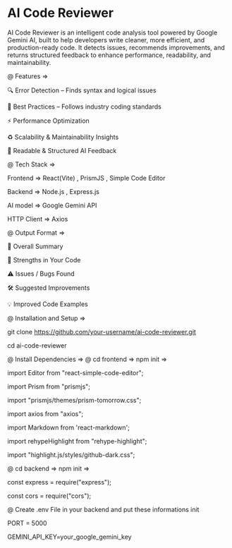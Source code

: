 # AI Code Reviewer

AI Code Reviewer is an intelligent code analysis tool powered by Google Gemini AI, 
built to help developers write cleaner, more efficient, and production-ready code. 
It detects issues, recommends improvements, and returns structured feedback to enhance performance, 
readability, and maintainability.

@ Features => 

🔍 Error Detection – Finds syntax and logical issues

🌱 Best Practices – Follows industry coding standards

⚡ Performance Optimization

♻️ Scalability & Maintainability Insights

🧾 Readable & Structured AI Feedback

@ Tech Stack =>

Frontend    => React(Vite) , PrismJS , Simple Code Editor

Backend     => Node.js , Express.js

AI model    => Google Gemini API

HTTP Client => Axios

@ Output Format =>

📌 Overall Summary

💪 Strengths in Your Code

⚠️ Issues / Bugs Found

🛠 Suggested Improvements

💡 Improved Code Examples

@ Installation and Setup =>

git clone https://github.com/your-username/ai-code-reviewer.git

cd ai-code-reviewer

@ Install Dependencies => 
@ cd frontend => npm init => 

import Editor from "react-simple-code-editor";

import Prism from "prismjs";

import "prismjs/themes/prism-tomorrow.css";

import axios from "axios";

import Markdown from 'react-markdown';

import rehypeHighlight from "rehype-highlight";

import "highlight.js/styles/github-dark.css";

@ cd backend => npm init => 

const express = require("express");

const cors = require("cors");

@ Create .env File in your backend and put these informations init

PORT = 5000

GEMINI_API_KEY=your_google_gemini_key



